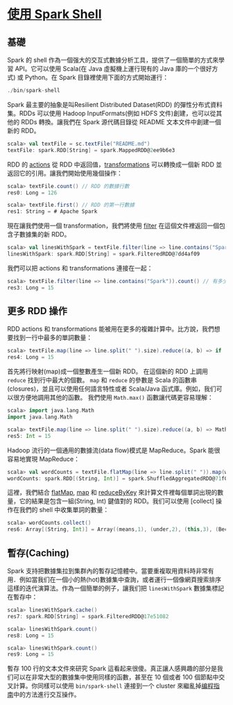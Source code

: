 # [使用 Spark Shell](https://spark.apache.org/docs/latest/quick-start.html#interactive-analysis-with-the-spark-shell)

## 基礎

Spark 的 shell 作為一個强大的交互式數據分析工具，提供了一個簡單的方式來學習 API。它可以使用 Scala(在 Java 虛擬機上運行現有的 Java 庫的一个很好方式) 或 Python。在 Spark 目錄裡使用下面的方式開始運行：

```scala
./bin/spark-shell
```

Spark 最主要的抽象是叫Resilient Distributed Dataset(RDD) 的彈性分布式資料集。RDDs 可以使用 Hadoop InputFormats(例如 HDFS 文件)創建，也可以從其他的 RDDs 轉換。讓我們在 Spark 源代碼目錄從 README 文本文件中創建一個新的 RDD。

```scala
scala> val textFile = sc.textFile("README.md")
textFile: spark.RDD[String] = spark.MappedRDD@2ee9b6e3
```

RDD 的 [actions](https://spark.apache.org/docs/latest/programming-guide.html#actions) 從 RDD 中返回值，[transformations](https://spark.apache.org/docs/latest/programming-guide.html#transformations) 可以轉換成一個新 RDD 並返回它的引用。讓我們開始使用幾個操作：

```scala
scala> textFile.count() // RDD 的數據行數
res0: Long = 126

scala> textFile.first() // RDD 的第一行數據
res1: String = # Apache Spark
```

現在讓我們使用一個 transformation，我們將使用 [filter](https://spark.apache.org/docs/latest/programming-guide.html#transformations) 在這個文件裡返回一個包含子數據集的新 RDD。

```scala
scala> val linesWithSpark = textFile.filter(line => line.contains("Spark"))
linesWithSpark: spark.RDD[String] = spark.FilteredRDD@7dd4af09
```

我們可以把 actions 和 transformations 連接在一起：

```scala
scala> textFile.filter(line => line.contains("Spark")).count() // 有多少行包括 "Spark"?
res3: Long = 15
```

## 更多 RDD 操作

RDD actions 和 transformations 能被用在更多的複雜計算中。比方說，我們想要找到一行中最多的單詞數量：

```scala
scala> textFile.map(line => line.split(" ").size).reduce((a, b) => if (a > b) a else b)
res4: Long = 15
```

首先將行映射(map)成一個整數產生一個新 RDD。 在這個新的 RDD 上調用 `reduce` 找到行中最大的個數。 `map` 和 `reduce` 的參數是 Scala 的函數串(closures)，並且可以使用任何語言特性或者 Scala/Java 函式庫。例如，我们可以很方便地調用其他的函數。 我們使用 `Math.max()` 函數讓代碼更容易理解：

```scala
scala> import java.lang.Math
import java.lang.Math

scala> textFile.map(line => line.split(" ").size).reduce((a, b) => Math.max(a, b))
res5: Int = 15
```

Hadoop 流行的一個通用的數據流(data flow)模式是 MapReduce。Spark 能很容易地實現 MapReduce：

```scala
scala> val wordCounts = textFile.flatMap(line => line.split(" ")).map(word => (word, 1)).reduceByKey((a, b) => a + b)
wordCounts: spark.RDD[(String, Int)] = spark.ShuffledAggregatedRDD@71f027b8
```

這裡，我們結合 [flatMap](), [map]() 和 [reduceByKey]() 來計算文件裡每個單詞出現的數量，它的結果是包含一組(String, Int) 鍵值對的 RDD。我们可以使用 [collect] 操作在我們的 shell 中收集單詞的數量：

```scala
scala> wordCounts.collect()
res6: Array[(String, Int)] = Array((means,1), (under,2), (this,3), (Because,1), (Python,2), (agree,1), (cluster.,1), ...)
```

## 暫存(Caching)

Spark 支持把數據集拉到集群內的暫存記憶體中。當要重複取用資料時非常有用．例如當我们在一個小的熱(hot)數據集中查詢，或者運行一個像網頁搜索排序這樣的迭代演算法。作為一個簡單的例子，讓我们把 `linesWithSpark` 數據集標記在暫存中：

```scala
scala> linesWithSpark.cache()
res7: spark.RDD[String] = spark.FilteredRDD@17e51082

scala> linesWithSpark.count()
res8: Long = 15

scala> linesWithSpark.count()
res9: Long = 15
```

暫存 100 行的文本文件來研究 Spark 這看起来很傻。真正讓人感興趣的部分是我们可以在非常大型的數據集中使用同樣的函數，甚至在 10 個或者 100 個節點中交叉計算。你同樣可以使用 `bin/spark-shell` 連接到一个 cluster 來繼亂掉[编程指南](https://spark.apache.org/docs/latest/programming-guide.html#initializing-spark)中的方法進行交互操作。
